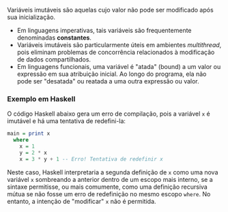 Variáveis imutáveis são aquelas cujo valor não pode ser modificado após sua inicialização.

-   Em linguagens imperativas, tais variáveis são frequentemente denominadas **constantes**.
-   Variáveis imutáveis são particularmente úteis em ambientes *multithread*, pois eliminam problemas de concorrência relacionados à modificação de dados compartilhados.
-   Em linguagens funcionais, uma variável é "atada" (bound) a um valor ou expressão em sua atribuição inicial. Ao longo do programa, ela não pode ser "desatada" ou reatada a uma outra expressão ou valor.

### Exemplo em Haskell

O código Haskell abaixo gera um erro de compilação, pois a variável `x` é imutável e há uma tentativa de redefini-la:

```haskell
main = print x
  where
    x = 1
    y = 2 * x
    x = 3 * y + 1 -- Erro! Tentativa de redefinir x
```
Neste caso, Haskell interpretaria a segunda definição de `x` como uma nova variável `x` sombreando a anterior dentro de um escopo mais interno, se a sintaxe permitisse, ou mais comumente, como uma definição recursiva mútua se não fosse um erro de redefinição no mesmo escopo `where`. No entanto, a intenção de "modificar" `x` não é permitida.